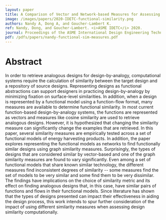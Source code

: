 ```yaml
---
layout: paper
title: A Comparison of Vector and Network-based Measures for Assessing Design Similarity
image: /images/papers/2020-IDETC-functional-similarity.png
authors: Nandy A, Dong A, and Goucher-Lambert K.
ref: Nandy, Dong, and Goucher-Lambert. <i>ASME IDETC</i> 2020.
journal: Proceedings of the ASME International Design Engineering Technical Conferences (2020).
pdf: /pdfs/papers/nandy-functional-sim-measures.pdf
---
```


# Abstract

In order to retrieve analogous designs for design-by-analogy, computational systems require the calculation of similarity between the target design and a repository of source designs. Representing designs as functional abstractions can support designers in practicing design-by-analogy by minimizing fixation on surface-level similarities. In addition, when a design is represented by a functional model using a function-flow format, many measures are available to determine functional similarity. In most current function-based design-by-analogy systems, the functions are represented as vectors and measures like cosine similarity are used to retrieve analogous designs. However, it is hypothesized that changing the similarity measure can significantly change the examples that are retrieved. In this paper, several similarity measures are empirically tested across a set of functional models of energy harvesting products. In addition, the paper explores representing the functional models as networks to find functionally similar designs using graph similarity measures. Surprisingly, the types of designs that are considered similar by vector-based and one of the graph similarity measures are found to vary significantly. Even among a set of functional models that share known similar technology, the different measures find inconsistent degrees of similarity -- some measures find the set of models to be very similar and some find them to be very dissimilar. The findings have implications on the choice of similarity metric and its effect on finding analogous designs that, in this case, have similar pairs of functions and flows in their functional models. Since literature has shown that the types of designs presented can impact their effectiveness in aiding the design process, this work intends to spur further consideration of the impact of using different similarity measures when assessing design similarity computationally.
